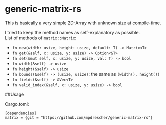 # generic-matrix-rs
This is basically a very simple 2D-Array with unknown size at compile-time.

I tried to keep the method names as self-explanatory as possible.  
List of methods of `matrix::Matrix`:

* `fn new(width: usize, height: usize, default: T) -> Matrix<T>`
* `fn get(&self, x: usize, y: usize) -> Option<&T>`
* `fn set(&mut self, x: usize, y: usize, val: T) -> bool`
* `fn width(&self) -> usize`
* `fn height(&self) -> usize`
* `fn bounds(&self) -> (usize, usize)`: the same as `(width(), height())`
* `fn fields(&self) -> &Vec<T>`
* `fn valid_index(&self, x: usize, y: usize) -> bool`

##Usage

Cargo.toml:

```
[dependencies]
matrix = {git = "https://github.com/mpdrescher/generic-matrix-rs"}
```

